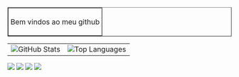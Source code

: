 <table align="center" border="1" cellpadding="5" cellspacing="0" style="border-collapse"; border: 1px solid black;">
  <tr>
    <td style="border: 1px solid black; padding: 5px;">
      <p style="text-align: center;">Bem vindos ao meu github</p>
    </td>
  </tr>
</table>

<table align="center">
  <tr>
    <td>
      <img src="https://github-readme-stats.vercel.app/api?username=Hyriuky&show_icons=true&theme=syntwave" alt="GitHub Stats"/>
    </td>
    <td>
      <img src="https://github-readme-stats.vercel.app/api/top-langs/?username=Hyriuky&layout=compact" alt="Top Languages"/>
    </td>
  </tr>
</table>


<div> 
  <a href="https://instagram.com/eduhcw" target="_blank"><img src="https://img.shields.io/badge/-Instagram-%23E4405F?style=for-the-badge&logo=instagram&logoColor=white" target="_blank"></a>
  <a href="https://discord.gg/edtEstSD" target="_blank"><img src="https://img.shields.io/badge/Discord-7289DA?style=for-the-badge&logo=discord&logoColor=white" target="_blank"></a> 
  <a href = "mailto:eduardo.co22@aluno.ifsc.edu.br"><img src="https://img.shields.io/badge/-Gmail-%23333?style=for-the-badge&logo=gmail&logoColor=white" target="_blank"></a>
  <a href="https://www.linkedin.com/in/eduardo-cardoso-308a13216/" target="_blank"><img src="https://img.shields.io/badge/-LinkedIn-%230077B5?style=for-the-badge&logo=linkedin&logoColor=white" target="_blank"></a> 

</div>
